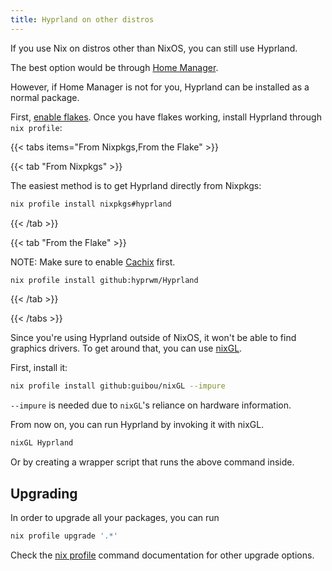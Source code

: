 ```yaml
---
title: Hyprland on other distros
---
```


If you use Nix on distros other than NixOS, you can still use Hyprland.

The best option would be through [Home Manager](../Hyprland-on-Home-Manager).

However, if Home Manager is not for you, Hyprland can be installed as a normal
package.

First, [enable flakes](https://nixos.wiki/wiki/Flakes#Enable_flakes). Once you
have flakes working, install Hyprland through `nix profile`:

{{< tabs items="From Nixpkgs,From the Flake" >}}

{{< tab "From Nixpkgs" >}}

The easiest method is to get Hyprland directly from Nixpkgs:

```sh
nix profile install nixpkgs#hyprland
```

{{< /tab >}}

{{< tab "From the Flake" >}}

NOTE: Make sure to enable [Cachix](../Cachix) first.

```sh
nix profile install github:hyprwm/Hyprland
```

{{< /tab >}}

{{< /tabs >}}

Since you're using Hyprland outside of NixOS, it won't be able to find graphics
drivers. To get around that, you can use
[nixGL](https://github.com/guibou/nixGL).

First, install it:

```sh
nix profile install github:guibou/nixGL --impure
```

`--impure` is needed due to `nixGL`'s reliance on hardware information.

From now on, you can run Hyprland by invoking it with nixGL.

```sh
nixGL Hyprland
```

Or by creating a wrapper script that runs the above command inside.

## Upgrading

In order to upgrade all your packages, you can run

```sh
nix profile upgrade '.*'
```

Check the
[nix profile](https://nixos.org/manual/nix/stable/command-ref/new-cli/nix3-profile.html)
command documentation for other upgrade options.
